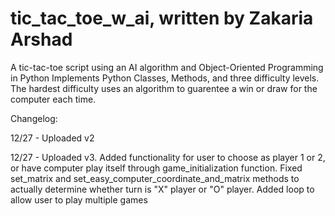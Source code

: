 # tic_tac_toe_w_ai, written by Zakaria Arshad
A tic-tac-toe script using an AI algorithm and Object-Oriented Programming in Python
Implements Python Classes, Methods, and three difficulty levels.
The hardest difficulty uses an algorithm to guarentee a win or draw for the computer each time.

Changelog: 

12/27 - Uploaded v2 

12/27 - Uploaded v3. Added functionality for user to choose as player 1 or 2, or have computer play itself through game_initialization function. Fixed set_matrix and set_easy_computer_coordinate_and_matrix methods to actually determine whether turn is "X" player or "O" player. Added loop to allow user to play multiple games
